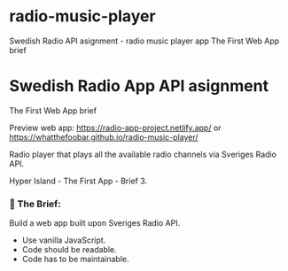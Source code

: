 # radio-music-player

Swedish Radio API asignment - radio music player app
The First Web App brief

# Swedish Radio App API asignment

The First Web App brief

Preview web app:
https://radio-app-project.netlify.app/
or
https://whatthefoobar.github.io/radio-music-player/

Radio player that plays all the available radio channels via Sveriges Radio API.

Hyper Island - The First App - Brief 3.

### :open_file_folder: The Brief:

Build a web app built upon Sveriges Radio API.

- Use vanilla JavaScript.
- Code should be readable.
- Code has to be maintainable.
